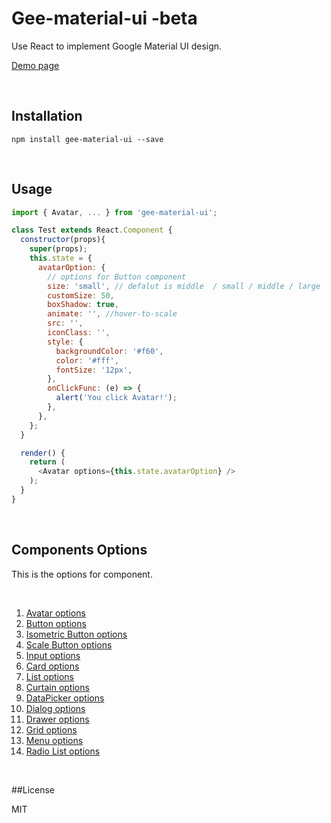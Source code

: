# Gee-material-ui -beta

Use React to implement Google Material UI design.

[Demo page](https://kyle-cheng-portfolio.herokuapp.com/portfolio/react-material-design)

<br/>

## Installation

```
npm install gee-material-ui --save
```

<br/>

## Usage

```js
import { Avatar, ... } from 'gee-material-ui';

class Test extends React.Component {
  constructor(props){
    super(props);
    this.state = {
      avatarOption: {
        // options for Button component
        size: 'small', // defalut is middle  / small / middle / large
        customSize: 50,
        boxShadow: true,
        animate: '', //hover-to-scale
        src: '',
        iconClass: '',
        style: {
          backgroundColor: '#f60',
          color: '#fff',
          fontSize: '12px',
        },
        onClickFunc: (e) => {
          alert('You click Avatar!');
        },
      },
    };
  }

  render() {
    return (
      <Avatar options={this.state.avatarOption} />
    );
  }
}
```

<br/>

## Components Options

This is the options for component.

<br/>

1. [Avatar options](./src/Avatar/avatar.md)
2. [Button options](./src/Button/button.md)
3. [Isometric Button options](./src/IsometricButton/isometricButton.md)
4. [Scale Button options](./src/ScaleButton/scaleButton.md)
5. [Input options](./src/AutoComplete/input.md)
6. [Card options](./src/Card/card.md)
7. [List options](./src/List/list.md)
8. [Curtain options](./src/Curtain/curtain.md)
9. [DataPicker options](./src/DataPicker/dataPicker.md)
10. [Dialog options](./src/Dialog/dialog.md)
11. [Drawer options](./src/Drawer/drawer.md)
12. [Grid options](./src/Grid/grid.md)
13. [Menu options](./src/Menu/menu.md)
14. [Radio List options](./src/RadioList/radioList.md)

<br/>

##License

MIT

